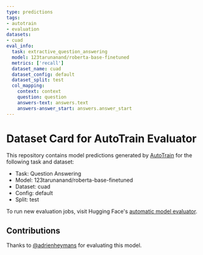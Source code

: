 ```yaml
---
type: predictions
tags:
- autotrain
- evaluation
datasets:
- cuad
eval_info:
  task: extractive_question_answering
  model: 123tarunanand/roberta-base-finetuned
  metrics: ['recall']
  dataset_name: cuad
  dataset_config: default
  dataset_split: test
  col_mapping:
    context: context
    question: question
    answers-text: answers.text
    answers-answer_start: answers.answer_start
---
```

# Dataset Card for AutoTrain Evaluator

This repository contains model predictions generated by [AutoTrain](https://huggingface.co/autotrain) for the following task and dataset:

* Task: Question Answering
* Model: 123tarunanand/roberta-base-finetuned
* Dataset: cuad
* Config: default
* Split: test

To run new evaluation jobs, visit Hugging Face's [automatic model evaluator](https://huggingface.co/spaces/autoevaluate/model-evaluator).

## Contributions

Thanks to [@adrienheymans](https://huggingface.co/adrienheymans) for evaluating this model.